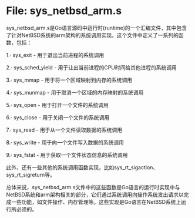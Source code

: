 # File: sys_netbsd_arm.s

sys_netbsd_arm.s是Go语言源码中运行时(runtime)的一个汇编文件，其中包含了针对NetBSD系统的arm架构的系统调用实现。这个文件中定义了一系列的函数，包括：

1.· sys_exit - 用于退出当前进程的系统调用

2.· sys_sched_yield - 用于让出当前进程的CPU时间给其他进程的系统调用

3.· sys_mmap - 用于将一个区域映射到内存的系统调用

4.· sys_munmap - 用于取消一个区域的内存映射的系统调用

5.· sys_open - 用于打开一个文件的系统调用

6.· sys_close - 用于关闭一个文件的系统调用

7.· sys_read - 用于从一个文件读取数据的系统调用

8.· sys_write - 用于向一个文件写入数据的系统调用

9.· sys_fstat - 用于获取一个文件状态信息的系统调用

此外，还有一些其他的系统调用函数实现，比如sys_rt_sigaction、sys_rt_sigreturn等。

总体来说，sys_netbsd_arm.s文件中的这些函数是Go语言的运行时实现中与NetBSD系统和arm架构相关的部分，它们通过系统调用向操作系统发出请求以完成一些功能，如文件操作、内存管理等。这些实现是Go语言在NetBSD系统上运行所必须的。


